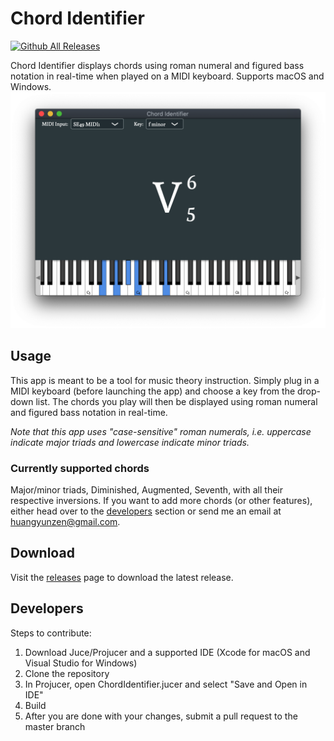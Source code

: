 # Chord Identifier
[![Github All Releases](https://img.shields.io/github/downloads/huangyunzen/chord-identifier/total.svg)](https://github.com/huangyunzen/chord-identifier/releases/latest)

Chord Identifier displays chords using roman numeral and figured bass notation in real-time when played on a MIDI keyboard. Supports macOS and Windows.
![screenshot](https://github.com/huangyunzen/chord-identifier/blob/master/Assets/screenshot.png)
## Usage
This app is meant to be a tool for music theory instruction. Simply plug in a MIDI keyboard (before launching the app) and choose a key from the drop-down list. The chords you play will then be displayed using roman numeral and figured bass notation in real-time.

*Note that this app uses "case-sensitive" roman numerals, i.e. uppercase indicate major triads and lowercase indicate minor triads.*
### Currently supported chords
Major/minor triads, Diminished, Augmented, Seventh, with all their respective inversions.
If you want to add more chords (or other features), either head over to the [developers](#developers) section or send me an email at huangyunzen@gmail.com.
## Download
Visit the [releases](https://github.com/huangyunzen/chord-identifier/releases/latest) page to download the latest release.
## Developers
Steps to contribute:
1. Download Juce/Projucer and a supported IDE (Xcode for macOS and Visual Studio for Windows)
2. Clone the repository
3. In Projucer, open ChordIdentifier.jucer and select "Save and Open in IDE"
4. Build
5. After you are done with your changes, submit a pull request to the master branch
